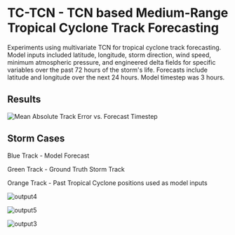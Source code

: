 # TC-TCN - TCN based Medium-Range Tropical Cyclone Track Forecasting

Experiments using multivariate TCN for tropical cyclone track forecasting. Model inputs included latitude, longitude, storm direction, wind speed, minimum atmospheric pressure, and engineered delta fields for specific variables over the past 72 hours of the storm's life. Forecasts include latitude and longitude over the next 24 hours. Model timestep was 3 hours.

## Results
![Mean Absolute Track Error vs. Forecast Timestep](https://github.com/rk234/tc-tcn/assets/106203063/672760db-7f6f-4b35-902f-c298c4185ebd)

## Storm Cases

Blue Track - Model Forecast

Green Track - Ground Truth Storm Track

Orange Track - Past Tropical Cyclone positions used as model inputs

![output4](https://github.com/rk234/tc-tcn/assets/106203063/36c1d26e-c172-4d4c-99c3-c6ef3215a3aa)

![output5](https://github.com/rk234/tc-tcn/assets/106203063/3ca44797-8fe2-4d62-9539-5ccde7e7bab6)

![output3](https://github.com/rk234/tc-tcn/assets/106203063/905eb125-9b72-41aa-a8a2-1fbb6fca2cc7)
